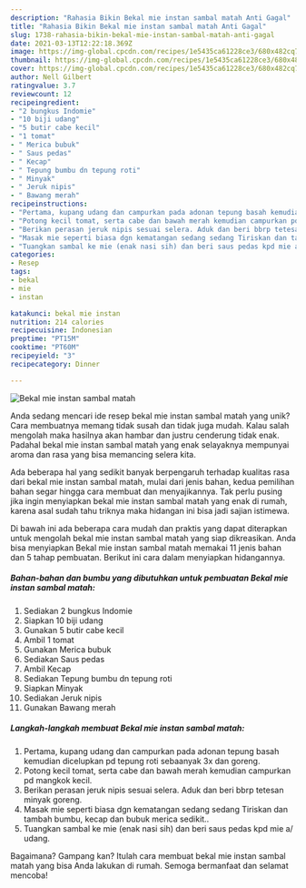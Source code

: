 ```yaml
---
description: "Rahasia Bikin Bekal mie instan sambal matah Anti Gagal"
title: "Rahasia Bikin Bekal mie instan sambal matah Anti Gagal"
slug: 1738-rahasia-bikin-bekal-mie-instan-sambal-matah-anti-gagal
date: 2021-03-13T12:22:18.369Z
image: https://img-global.cpcdn.com/recipes/1e5435ca61228ce3/680x482cq70/bekal-mie-instan-sambal-matah-foto-resep-utama.jpg
thumbnail: https://img-global.cpcdn.com/recipes/1e5435ca61228ce3/680x482cq70/bekal-mie-instan-sambal-matah-foto-resep-utama.jpg
cover: https://img-global.cpcdn.com/recipes/1e5435ca61228ce3/680x482cq70/bekal-mie-instan-sambal-matah-foto-resep-utama.jpg
author: Nell Gilbert
ratingvalue: 3.7
reviewcount: 12
recipeingredient:
- "2 bungkus Indomie"
- "10 biji udang"
- "5 butir cabe kecil"
- "1 tomat"
- " Merica bubuk"
- " Saus pedas"
- " Kecap"
- " Tepung bumbu dn tepung roti"
- " Minyak"
- " Jeruk nipis"
- " Bawang merah"
recipeinstructions:
- "Pertama, kupang udang dan campurkan pada adonan tepung basah kemudian dicelupkan pd tepung roti sebaanyak 3x dan goreng."
- "Potong kecil tomat, serta cabe dan bawah merah kemudian campurkan pd mangkok kecil."
- "Berikan perasan jeruk nipis sesuai selera. Aduk dan beri bbrp tetesan minyak goreng."
- "Masak mie seperti biasa dgn kematangan sedang sedang Tiriskan dan tambah bumbu, kecap dan bubuk merica sedikit.."
- "Tuangkan sambal ke mie (enak nasi sih) dan beri saus pedas kpd mie a/ udang."
categories:
- Resep
tags:
- bekal
- mie
- instan

katakunci: bekal mie instan 
nutrition: 214 calories
recipecuisine: Indonesian
preptime: "PT15M"
cooktime: "PT60M"
recipeyield: "3"
recipecategory: Dinner

---
```



![Bekal mie instan sambal matah](https://img-global.cpcdn.com/recipes/1e5435ca61228ce3/680x482cq70/bekal-mie-instan-sambal-matah-foto-resep-utama.jpg)

Anda sedang mencari ide resep bekal mie instan sambal matah yang unik? Cara membuatnya memang tidak susah dan tidak juga mudah. Kalau salah mengolah maka hasilnya akan hambar dan justru cenderung tidak enak. Padahal bekal mie instan sambal matah yang enak selayaknya mempunyai aroma dan rasa yang bisa memancing selera kita.



Ada beberapa hal yang sedikit banyak berpengaruh terhadap kualitas rasa dari bekal mie instan sambal matah, mulai dari jenis bahan, kedua pemilihan bahan segar hingga cara membuat dan menyajikannya. Tak perlu pusing jika ingin menyiapkan bekal mie instan sambal matah yang enak di rumah, karena asal sudah tahu triknya maka hidangan ini bisa jadi sajian istimewa.


Di bawah ini ada beberapa cara mudah dan praktis yang dapat diterapkan untuk mengolah bekal mie instan sambal matah yang siap dikreasikan. Anda bisa menyiapkan Bekal mie instan sambal matah memakai 11 jenis bahan dan 5 tahap pembuatan. Berikut ini cara dalam menyiapkan hidangannya.

<!--inarticleads1-->

##### Bahan-bahan dan bumbu yang dibutuhkan untuk pembuatan Bekal mie instan sambal matah:

1. Sediakan 2 bungkus Indomie
1. Siapkan 10 biji udang
1. Gunakan 5 butir cabe kecil
1. Ambil 1 tomat
1. Gunakan  Merica bubuk
1. Sediakan  Saus pedas
1. Ambil  Kecap
1. Sediakan  Tepung bumbu dn tepung roti
1. Siapkan  Minyak
1. Sediakan  Jeruk nipis
1. Gunakan  Bawang merah




<!--inarticleads2-->

##### Langkah-langkah membuat Bekal mie instan sambal matah:

1. Pertama, kupang udang dan campurkan pada adonan tepung basah kemudian dicelupkan pd tepung roti sebaanyak 3x dan goreng.
1. Potong kecil tomat, serta cabe dan bawah merah kemudian campurkan pd mangkok kecil.
1. Berikan perasan jeruk nipis sesuai selera. Aduk dan beri bbrp tetesan minyak goreng.
1. Masak mie seperti biasa dgn kematangan sedang sedang Tiriskan dan tambah bumbu, kecap dan bubuk merica sedikit..
1. Tuangkan sambal ke mie (enak nasi sih) dan beri saus pedas kpd mie a/ udang.




Bagaimana? Gampang kan? Itulah cara membuat bekal mie instan sambal matah yang bisa Anda lakukan di rumah. Semoga bermanfaat dan selamat mencoba!
